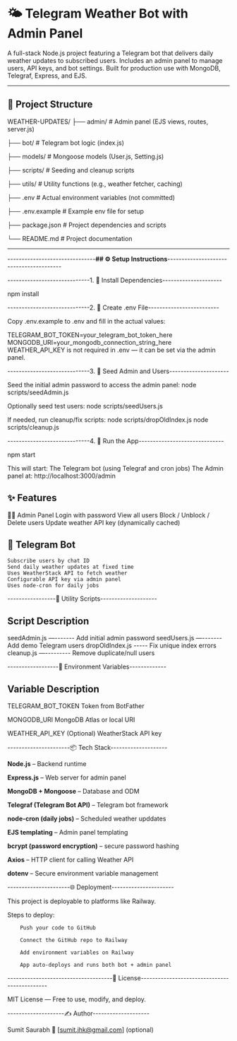 # 🌤 Telegram Weather Bot with Admin Panel

A full-stack Node.js project featuring a Telegram bot that delivers daily weather updates to subscribed users. Includes an admin panel to manage users, API keys, and bot settings. Built for production use with MongoDB, Telegraf, Express, and EJS.

---

## 📁 Project Structure

WEATHER-UPDATES/
├── admin/           # Admin panel (EJS views, routes, server.js)

├── bot/             # Telegram bot logic (index.js)

├── models/          # Mongoose models (User.js, Setting.js)

├── scripts/         # Seeding and cleanup scripts

├── utils/           # Utility functions (e.g., weather fetcher, caching)

├── .env             # Actual environment variables (not committed)

├── .env.example     # Example env file for setup

├── package.json     # Project dependencies and scripts

└── README.md        # Project documentation






---

-------------------------------**## ⚙️ Setup Instructions**----------------------------------------

-----------------------------1. 🔧 Install Dependencies---------------------

npm install

-----------------------------2. 🧪 Create .env File-------------------------

Copy .env.example to .env and fill in the actual values:

TELEGRAM_BOT_TOKEN=your_telegram_bot_token_here
MONGODB_URI=your_mongodb_connection_string_here
WEATHER_API_KEY is not required in .env — it can be set via the admin panel.

-----------------------------3. 🌱 Seed Admin and Users---------------------

Seed the initial admin password to access the admin panel:
node scripts/seedAdmin.js


Optionally seed test users:
node scripts/seedUsers.js


If needed, run cleanup/fix scripts:
node scripts/dropOldIndex.js
node scripts/cleanup.js

-----------------------------4. 🚀 Run the App------------------------------

npm start


This will start:
    The Telegram bot (using Telegraf and cron jobs)
    The Admin panel at: http://localhost:3000/admin


✨ Features
---
  👨‍💼 Admin Panel
    Login with password
    View all users
    Block / Unblock / Delete users
    Update weather API key (dynamically cached)

  🤖 Telegram Bot
  ---
    Subscribe users by chat ID
    Send daily weather updates at fixed time
    Uses WeatherStack API to fetch weather
    Configurable API key via admin panel
    Uses node-cron for daily jobs

-----------------💾 Utility Scripts-------------------- 


Script                Description
---

seedAdmin.js —------- Add initial admin password
seedUsers.js —------- Add demo Telegram users
dropOldIndex.js ----- Fix unique index errors
cleanup.js —--------- Remove duplicate/null users

------------------🔐 Environment Variables-------------


Variable	                Description
---


TELEGRAM_BOT_TOKEN	      Token from BotFather

MONGODB_URI	              MongoDB Atlas or local URI

WEATHER_API_KEY	          (Optional) WeatherStack API key

----------------------📦 Tech Stack--------------------

**Node.js** – Backend runtime

**Express.js** – Web server for admin panel

**MongoDB + Mongoose** – Database and ODM

**Telegraf (Telegram Bot API)** – Telegram bot framework

**node-cron (daily jobs)** – Scheduled weather upddates

**EJS templating** – Admin panel templating 

**bcrypt (password encryption)** – secure password hashing

**Axios** – HTTP client for calling Weather API

**dotenv** – Secure environment variable management

----------------------🌐 Deployment----------------------


This project is deployable to platforms like Railway.

Steps to deploy:
        
        Push your code to GitHub
        
        Connect the GitHub repo to Railway
        
        Add environment variables on Railway
        
        App auto-deploys and runs both bot + admin panel


-------------------------------------📄 License---------------------------------------------


MIT License — Free to use, modify, and deploy.


--------------------✍️ Author--------------------


Sumit Saurabh
📧 [sumit.jhk@gmail.com] (optional)
